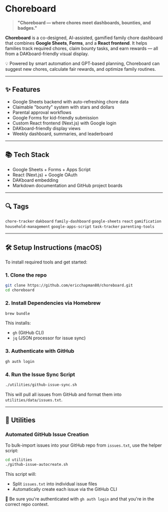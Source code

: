 # Choreboard

> **"Choreboard — where chores meet dashboards, bounties, and badges."**

**Choreboard** is a co-designed, AI-assisted, gamified family chore dashboard that combines **Google Sheets**, **Forms**, and a **React frontend**. It helps families track required chores, claim bounty tasks, and earn rewards — all from a DAKboard-friendly visual display.

💡 Powered by smart automation and GPT-based planning, Choreboard can suggest new chores, calculate fair rewards, and optimize family routines.

---

## ✨ Features

- Google Sheets backend with auto-refreshing chore data
- Claimable "bounty" system with stars and dollars
- Parental approval workflows
- Google Forms for kid-friendly submission
- Custom React frontend (Next.js) with Google login
- DAKboard-friendly display views
- Weekly dashboard, summaries, and leaderboard

---

## 📚 Tech Stack

- Google Sheets + Forms + Apps Script
- React (Next.js) + Google OAuth
- DAKboard embedding
- Markdown documentation and GitHub project boards

---

## 🔍 Tags

`chore-tracker` `dakboard` `family-dashboard` `google-sheets` `react` `gamification` `household-management` `google-apps-script` `task-tracker` `parenting-tools`


---

## 🛠 Setup Instructions (macOS)

To install required tools and get started:

### 1. Clone the repo

```bash
git clone https://github.com/ericchapman80/choreboard.git
cd choreboard
```

### 2. Install Dependencies via Homebrew

```bash
brew bundle
```

This installs:
- `gh` (GitHub CLI)
- `jq` (JSON processor for issue sync)

### 3. Authenticate with GitHub

```bash
gh auth login
```

### 4. Run the Issue Sync Script

```bash
./utilities/github-issue-sync.sh
```

This will pull all issues from GitHub and format them into `utilities/data/issues.txt`.

---


## 🧰 Utilities

### Automated GitHub Issue Creation

To bulk-import issues into your GitHub repo from `issues.txt`, use the helper script:

```bash
cd utilities
./github-issue-autocreate.sh
```

This script will:
- Split `issues.txt` into individual issue files
- Automatically create each issue via the GitHub CLI

📄 Be sure you're authenticated with `gh auth login` and that you're in the correct repo context.
